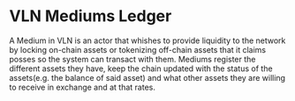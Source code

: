 # VLN Mediums Ledger 

A Medium in VLN is an actor that whishes to provide liquidity to the network by locking on-chain assets or tokenizing off-chain assets that it claims posses so the system can transact with them. 
Mediums register the different assets they have, keep the chain updated with the status of the assets(e.g. the balance of said asset) and what other assets they are willing to receive in exchange and at that rates.
